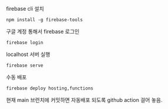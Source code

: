 firebase cli 설치
```
npm install -g firebase-tools
```
구글 계정 통해서 firebase 로그인
```
firebase login
```
localhost 서버 실행
```
firebase serve  
```
수동 배포
```
firebase deploy hosting,functions  
```
현재 main 브런치에 커밋하면 자동배포 되도록 github action 걸어 놓음.